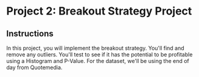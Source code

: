 # Project 2: Breakout Strategy Project
## Instructions
In this project, you will implement the breakout strategy. You'll find and remove any outliers. You'll test to see if it has the potential to be profitable using a Histogram and P-Value. For the dataset, we'll be using the end of day from Quotemedia.